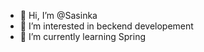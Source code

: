 - 👋 Hi, I’m @Sasinka
- 👀 I’m interested in beckend developement
- 🌱 I’m currently learning Spring

<!---
Sasinka/Sasinka is a ✨ special ✨ repository because its `README.md` (this file) appears on your GitHub profile.
You can click the Preview link to take a look at your changes.
--->
